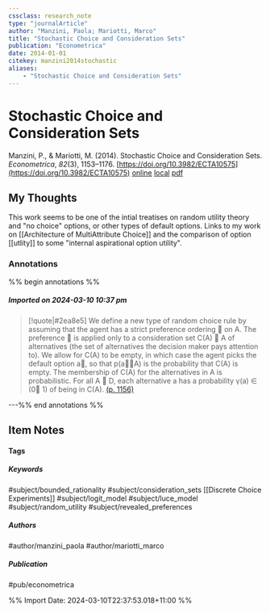 ```yaml
---
cssclass: research_note
type: "journalArticle"
author: "Manzini, Paola; Mariotti, Marco"
title: "Stochastic Choice and Consideration Sets"
publication: "Econometrica"
date: 2014-01-01
citekey: manzini2014stochastic
aliases: 
    - "Stochastic Choice and Consideration Sets"
---
```


# Stochastic Choice and Consideration Sets

Manzini, P., & Mariotti, M. (2014). Stochastic Choice and Consideration Sets. _Econometrica_, _82_(3), 1153–1176. [https://doi.org/10.3982/ECTA10575](https://doi.org/10.3982/ECTA10575)
[online](http://zotero.org/users/local/kZl3QdXV/items/5QZXJ35D) [local](zotero://select/library/items/5QZXJ35D) [pdf](file:///home/gjc216/Zotero/storage/C6CLKXV6/Manzini%20and%20Mariotti%20-%202014%20-%20Stochastic%20Choice%20and%20Consideration%20Sets.pdf)

## My Thoughts

This work seems to be one of the intial treatises on random utility theory and "no choice" options, or other types of default options. Links to my work on [[Architecture of MultiAttribute Choice]] and the comparison of option [[utlity]] to some "internal aspirational option utility".
 
### Annotations

%% begin annotations %%
##### Imported on 2024-03-10 10:37 pm
>[!quote|#2ea8e5]
>We define a new type of random choice rule by assuming that the agent has a strict preference ordering  on A. The preference  is applied only to a consideration set C(A) ⊆ A of alternatives (the set of alternatives the decision maker pays attention to). We allow for C(A) to be empty, in which case the agent picks the default option a∗, so that p(a∗A) is the probability that C(A) is empty. The membership of C(A) for the alternatives in A is probabilistic. For all A ∈ D, each alternative a has a probability γ(a) ∈ (0 1) of being in C(A). [(p. 1156)](zotero://open-pdf/library/items/C6CLKXV6?page=1156&annotation=IDLLBVT8)

---%% end annotations %%

## Item Notes

#### Tags

##### Keywords

#subject/bounded_rationality #subject/consideration_sets  [[Discrete Choice Experiments]] #subject/logit_model #subject/luce_model #subject/random_utility #subject/revealed_preferences

##### Authors

#author/manzini_paola #author/mariotti_marco

##### Publication

#pub/econometrica


%% Import Date: 2024-03-10T22:37:53.018+11:00 %%
